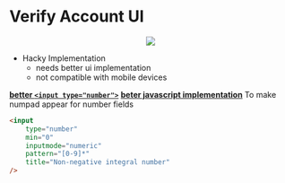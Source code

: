 # Verify Account UI

<p align="center">
  <img src="https://media2.giphy.com/media/pM3f8Gk4F7k4khLiAh/giphy.gif?cid=790b7611b811b7c244c0e5dee25bb137a1518cde44197c92&rid=giphy.gif&ct=g">
</p>

- Hacky Implementation
  - needs better ui implementation
  - not compatible with mobile devices

[**better `<input type="number">`**](https://danf.ca/blog/2013/09/19/input-type-number-and-ios-numeric-keypad/)
[**beter javascript implementation**](https://codepen.io/RobertAron/pen/gOLLXLo)
To make numpad appear for number fields

```html
<input
	type="number"
	min="0"
	inputmode="numeric"
	pattern="[0-9]*"
	title="Non-negative integral number"
/>
```
